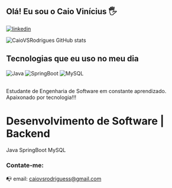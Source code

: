 ## Olá! Eu sou o Caio Vinícius 🖐️



[![linkedin](https://img.shields.io/badge/linkedin-0A66C2?style=for-the-badge&logo=linkedin&logoColor=white)](https://www.linkedin.com/in/caio-vin%C3%ADcius-silva/)


![CaioVSRodrigues GitHub stats](https://github-readme-stats.vercel.app/api?username=caioVSRodrigues&show_icons=true&theme=dracula&count_private=true)

## Tecnologias que eu uso no meu dia

<div style="display: inline_block">
  <img align="center" alt="Java" src="https://img.shields.io/badge/Java-ED8B00?style=for-the-badge&logo=openjdk&logoColor=white"/>
  <img align="center" alt="SpringBoot" src= "https://img.shields.io/badge/Spring-6DB33F?style=for-the-badge&logo=spring&logoColor=white"/>
   <img align="center" alt="MySQL" src= "https://img.shields.io/badge/MySQL-00000F?style=for-the-badge&logo=mysql&logoColor=white"/>
</div><br/>

Estudante de Engenharia de Software em constante aprendizado. Apaixonado por tecnologia!!!
# Desenvolvimento de Software | Backend
 Java
 SpringBoot
 MySQL

### Contate-me: 
📭 email: caiovsrodriguess@gmail.com
